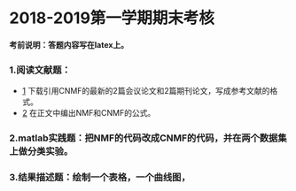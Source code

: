 # 2018-2019第一学期期末考核

#### 考前说明：答题内容写在latex上。

### 1.阅读文献题：
 * [1]()  下载引用CNMF的最新的2篇会议论文和2篇期刊论文，写成参考文献的格式。
 * [2]()  在正文中编出NMF和CNMF的公式。

### 2.matlab实践题：把NMF的代码改成CNMF的代码，并在两个数据集上做分类实验。

### 3.结果描述题：绘制一个表格，一个曲线图，
